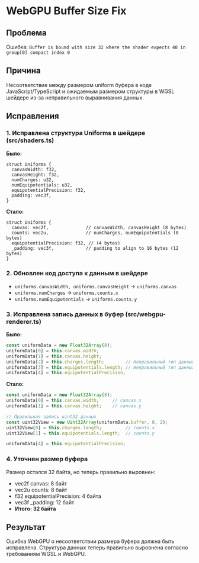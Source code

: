 # WebGPU Buffer Size Fix

## Проблема
Ошибка: `Buffer is bound with size 32 where the shader expects 48 in group[0] compact index 0`

## Причина
Несоответствие между размером uniform буфера в коде JavaScript/TypeScript и ожидаемым размером структуры в WGSL шейдере из-за неправильного выравнивания данных.

## Исправления

### 1. Исправлена структура Uniforms в шейдере (src/shaders.ts)
**Было:**
```wgsl
struct Uniforms {
  canvasWidth: f32,
  canvasHeight: f32,
  numCharges: u32,
  numEquipotentials: u32,
  equipotentialPrecision: f32,
  padding: vec3f,
}
```

**Стало:**
```wgsl
struct Uniforms {
  canvas: vec2f,              // canvasWidth, canvasHeight (8 bytes)
  counts: vec2u,              // numCharges, numEquipotentials (8 bytes)  
  equipotentialPrecision: f32, // (4 bytes)
  _padding: vec3f,            // padding to align to 16 bytes (12 bytes)
}
```

### 2. Обновлен код доступа к данным в шейдере
- `uniforms.canvasWidth, uniforms.canvasHeight` → `uniforms.canvas`
- `uniforms.numCharges` → `uniforms.counts.x`
- `uniforms.numEquipotentials` → `uniforms.counts.y`

### 3. Исправлена запись данных в буфер (src/webgpu-renderer.ts)
**Было:**
```typescript
const uniformData = new Float32Array(8);
uniformData[0] = this.canvas.width;
uniformData[1] = this.canvas.height;
uniformData[2] = this.charges.length;        // Неправильный тип данных
uniformData[3] = this.equipotentials.length; // Неправильный тип данных
uniformData[4] = this.equipotentialPrecision;
```

**Стало:**
```typescript
const uniformData = new Float32Array(8);
uniformData[0] = this.canvas.width;     // canvas.x
uniformData[1] = this.canvas.height;    // canvas.y

// Правильная запись uint32 данных
const uint32View = new Uint32Array(uniformData.buffer, 8, 2);
uint32View[0] = this.charges.length;         // counts.x
uint32View[1] = this.equipotentials.length;  // counts.y

uniformData[4] = this.equipotentialPrecision;
```

### 4. Уточнен размер буфера
Размер остался 32 байта, но теперь правильно выровнен:
- vec2f canvas: 8 байт
- vec2u counts: 8 байт  
- f32 equipotentialPrecision: 4 байта
- vec3f _padding: 12 байт
- **Итого: 32 байта**

## Результат
Ошибка WebGPU о несоответствии размера буфера должна быть исправлена. Структура данных теперь правильно выровнена согласно требованиям WGSL и WebGPU.